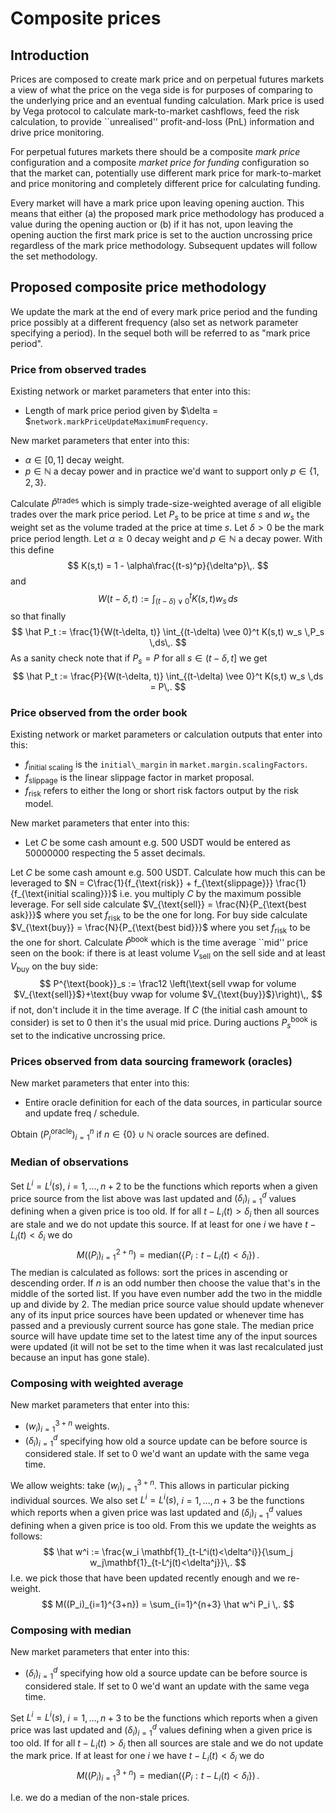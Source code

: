 # Composite prices

## Introduction

Prices are composed to create mark price and on perpetual futures markets a view of what the price on the vega side is for purposes of comparing to the underlying price and an eventual funding calculation.
Mark price is used by Vega protocol to calculate mark-to-market cashflows, feed the risk calculation, to provide ``unrealised'' profit-and-loss (PnL) information and drive price monitoring.

For perpetual futures markets there should be a composite *mark price* configuration and a composite *market price for funding* configuration so that the market can, potentially use different mark price for mark-to-market and price monitoring and completely different price for calculating funding.

Every market will have a mark price upon leaving opening auction.
This means that either (a) the proposed mark price methodology has produced a value during the opening auction or (b) if it has not, upon leaving the opening auction the first mark price is set to the auction uncrossing price regardless of the mark price methodology.
Subsequent updates will follow the set methodology.

## Proposed composite price methodology

We update the mark at the end of every mark price period and the funding price possibly at a different frequency (also set as network parameter specifying a period).
In the sequel both will be referred to as "mark price period".

### Price from observed trades

Existing network or market parameters that enter into this:

- Length of mark price period given by $\delta = $`network.markPriceUpdateMaximumFrequency`.

New market parameters that enter into this:

- $\alpha \in [0,1]$ decay weight.
- $p \in \mathbb N$ a decay power and in practice we'd want to support only $p \in \{1,2,3\}$.

Calculate $\hat P^{\text{trades}}$ which is simply trade-size-weighted average of all eligible trades over the mark price period.
Let $P_s$ to be price at time $s$ and $w_s$ the weight set as the volume traded at the price at time $s$.
Let $\delta > 0$ be the mark price period length.
Let $\alpha \geq 0$ decay weight and $p\in \mathbb N$ a decay power.
With this define
$$
K(s,t) = 1 - \alpha\frac{(t-s)^p}{\delta^p}\,.
$$
and
$$
W(t-\delta, t) := \int_{(t-\delta) \vee 0}^t K(s,t) w_s\, ds
$$
so that finally
$$
\hat P_t := \frac{1}{W(t-\delta, t)} \int_{(t-\delta) \vee 0}^t K(s,t) w_s \,P_s \,ds\,.
$$
As a sanity check note that if $P_s = P$ for all $s\in (t-\delta, t]$ we get
$$
\hat P_t := \frac{P}{W(t-\delta, t)} \int_{(t-\delta) \vee 0}^t K(s,t) w_s \,ds = P\,.
$$

### Price observed from the order book

Existing network or market parameters or calculation outputs that enter into this:

- $f_\text{initial scaling}$ is the `initial\_margin` in `market.margin.scalingFactors`.
- $f_\text{slippage}$ is the linear slippage factor in market proposal.
- $f_\text{risk}$ refers to either the long or short risk factors output by the risk model.

New market parameters that enter into this:

- Let $C$ be some cash amount e.g. $500$ USDT would be entered as $500 00000$ respecting the $5$ asset decimals.

Let $C$ be some cash amount e.g. $500$ USDT.
Calculate how much this can be leveraged to $N = C\frac{1}{f_{\text{risk}} + f_{\text{slippage}}} \frac{1}{f_{\text{initial scaling}}}$ i.e. you multiply $C$ by the maximum possible leverage.
For sell side calculate $V_{\text{sell}} = \frac{N}{P_{\text{best ask}}}$ where you set $f_{\text{risk}}$ to be the one for long.
For buy side calculate $V_{\text{buy}} = \frac{N}{P_{\text{best bid}}}$ where you set $f_{\text{risk}}$ to be the one for short.
Calculate $\hat P^{\text{book}}$ which is the time average ``mid'' price seen on the book: if there is at least volume $V_{\text{sell}}$ on the sell side and at least $V_{\text{buy}}$ on the buy side:
$$
P^{\text{book}}_s :=
\frac12 \left(\text{sell vwap for volume $V_{\text{sell}}$}+\text{buy vwap for volume $V_{\text{buy}}$}\right)\,,
$$
if not, don't include it in the time average.
If $C$ (the initial cash amount to consider) is set to $0$ then it's the usual mid price.
During auctions $P^{\text{book}}_s$ is set to the indicative uncrossing price.

### Prices observed from data sourcing framework (oracles)

New market parameters that enter into this:

- Entire oracle definition for each of the data sources, in particular source and update freq / schedule.

Obtain $(P^{\text{oracle}}_i)_{i=1}^n$ if $n \in \{0\}\cup \mathbb N$ oracle sources are defined.

### Median of observations

Set $L^{i}=L^{i}(s)$, $i=1,\ldots,n+2$ to be the functions which reports when a given price source from the list above was last updated and $(\delta_i)_{i=1}^d$ values defining when a given price is too old.
If for all $t-L_i(t) > \delta_i$ then all sources are stale and we do not update this source.
If at least for one $i$ we have $t-L_i(t) < \delta_i$ we do
$$
M((P_i)_{i=1}^{2+n}) = \text{median}(\{P_i : t-L_i(t) < \delta_i\}) \,.
$$
The median is calculated as follows: sort the prices in ascending or descending order. If $n$ is an odd number then choose the value that's in the middle of the sorted list.
If you have even number add the two in the middle up and divide by $2$.
The median price source value should update whenever any of its input price sources have been updated or whenever time has passed and a previously current source has gone stale.
The median price source will have update time set to the latest time any of the input sources were updated (it will not be set to the time when it was last recalculated just because an input has gone stale).

### Composing with weighted average

New market parameters that enter into this:

- $(w_i)_{i=1}^{3+n}$ weights.
- $(\delta_i)_{i=1}^d$ specifying how old a source update can be before source is considered stale. If set to $0$ we'd want an update with the same vega time.

We allow weights: take $(w_i)_{i=1}^{3+n}$. This allows in particular picking individual sources.
We also set $L^{i}=L^{i}(s)$, $i=1,\ldots,n+3$ be the functions which reports when a given price was last updated and $(\delta_i)_{i=1}^d$ values defining when a given price is too old.
From this we update the weights as follows:
$$
\hat w^i := \frac{w_i \mathbf{1}_{t-L^i(t)<\delta^i}}{\sum_j w_j\mathbf{1}_{t-L^j(t)<\delta^j}}\,.
$$
I.e. we pick those that have been updated recently enough and we re-weight.
$$
M((P_i)_{i=1}^{3+n}) = \sum_{i=1}^{n+3} \hat w^i P_i \,.
$$

### Composing with median

New market parameters that enter into this:

- $(\delta_i)_{i=1}^d$ specifying how old a source update can be before source is considered stale. If set to $0$ we'd want an update with the same vega time.

Set $L^{i}=L^{i}(s)$, $i=1,\ldots,n+3$ to be the functions which reports when a given price was last updated and $(\delta_i)_{i=1}^d$ values defining when a given price is too old.
If for all $t-L_i(t) > \delta_i$ then all sources are stale and we do not update the mark price.
If at least for one $i$ we have $t-L_i(t) < \delta_i$ we do
$$
M((P_i)_{i=1}^{3+n}) = \text{median}(\{P_i : t-L_i(t) < \delta_i\}) \,.
$$

I.e. we do a median of the non-stale prices.
